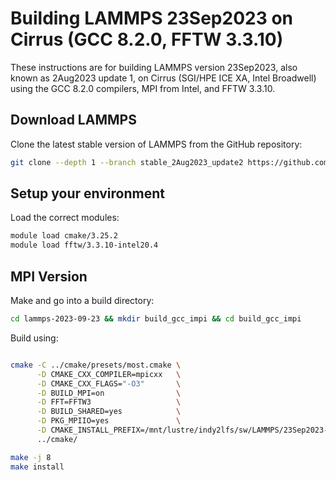 Building LAMMPS 23Sep2023 on Cirrus (GCC 8.2.0, FFTW 3.3.10)
============================================================


These instructions are for building LAMMPS version 23Sep2023, also known as 2Aug2023 update 1, on Cirrus (SGI/HPE ICE XA, Intel Broadwell) using the GCC 8.2.0 compilers, MPI from Intel, and FFTW 3.3.10.

Download LAMMPS
---------------

Clone the latest stable version of LAMMPS from the GitHub repository:

```bash
git clone --depth 1 --branch stable_2Aug2023_update2 https://github.com/lammps/lammps.git lammps-2023-09-23
```

Setup your environment
----------------------

Load the correct modules:

```bash
module load cmake/3.25.2
module load fftw/3.3.10-intel20.4
```

MPI Version
-----------

Make and go into a build directory:

```bash
cd lammps-2023-09-23 && mkdir build_gcc_impi && cd build_gcc_impi
```

Build using:

```bash

cmake -C ../cmake/presets/most.cmake \
      -D CMAKE_CXX_COMPILER=mpicxx   \
      -D CMAKE_CXX_FLAGS="-O3"       \
      -D BUILD_MPI=on                \
      -D FFT=FFTW3                   \
      -D BUILD_SHARED=yes            \
      -D PKG_MPIIO=yes               \
      -D CMAKE_INSTALL_PREFIX=/mnt/lustre/indy2lfs/sw/LAMMPS/23Sep2023-gcc8-impi20 \
      ../cmake/

make -j 8
make install
```
